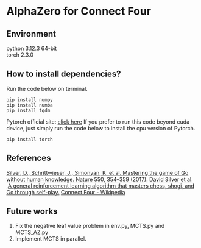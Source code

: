 # AlphaZero for Connect Four  
## Environment
python 3.12.3 64-bit  
torch 2.3.0  

## How to install dependencies?
Run the code below on terminal.
```
pip install numpy
pip install numba
pip install tqdm
```
Pytorch official site: [click here](https://pytorch.org)
If you prefer to run this code beyond cuda device, just simply run the code below to install the cpu version of Pytorch.
```
pip install torch
```

## References
[Silver, D., Schrittwieser, J., Simonyan, K. et al. Mastering the game of Go without human knowledge. Nature 550, 354–359 (2017).](https://doi.org/10.1038/nature24270)
[David Silver et al. ,A general reinforcement learning algorithm that masters chess, shogi, and Go through self-play.](https://doi.org/10.1126/science.aar6404)
[Connect Four - Wikipedia](https://en.wikipedia.org/wiki/Connect_Four)


## Future works
1. Fix the negative leaf value problem in env.py, MCTS.py and MCTS_AZ.py
2. Implement MCTS in parallel. 

